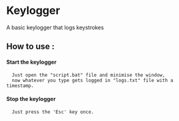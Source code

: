 # Keylogger
A basic keylogger that logs keystrokes

## How to use :
  #### Start the keylogger
      Just open the "script.bat" file and minimise the window, 
      now whatever you type gets logged in "logs.txt" file with a timestamp.
  #### Stop the keylogger 
      Just press the 'Esc' key once.
